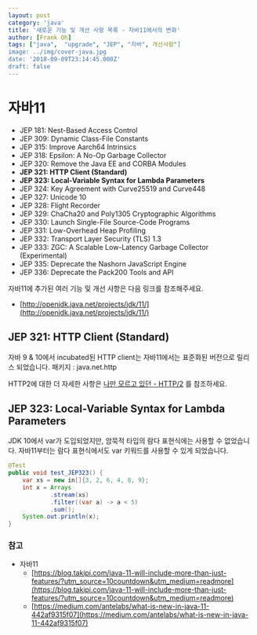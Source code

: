 ```yaml
---
layout: post
category: 'java'
title: '새로운 기능 및 개선 사항 목록 - 자바11에서의 변화'
author: [Frank Oh]
tags: ["java",  "upgrade", "JEP", "자바", 개선사항"]
image: ../img/cover-java.jpg
date: '2018-09-09T23:14:45.000Z'
draft: false
---
```


# 자바11

- JEP 181: Nest-Based Access Control
- JEP 309: Dynamic Class-File Constants
- JEP 315: Improve Aarch64 Intrinsics
- JEP 318: Epsilon: A No-Op Garbage Collector
- JEP 320: Remove the Java EE and CORBA Modules
- **JEP 321: HTTP Client (Standard)**
- **JEP 323: Local-Variable Syntax for Lambda Parameters**
- JEP 324: Key Agreement with Curve25519 and Curve448
- JEP 327: Unicode 10
- JEP 328: Flight Recorder
- JEP 329: ChaCha20 and Poly1305 Cryptographic Algorithms
- JEP 330: Launch Single-File Source-Code Programs
- JEP 331: Low-Overhead Heap Profiling
- JEP 332: Transport Layer Security (TLS) 1.3
- JEP 333: ZGC: A Scalable Low-Latency Garbage Collector (Experimental)
- JEP 335: Deprecate the Nashorn JavaScript Engine
- JEP 336: Deprecate the Pack200 Tools and API

자바11에 추가된 여러 기능 및 개선 사항은 다음 링크를 참조해주세요.

- [http://openjdk.java.net/projects/jdk/11/](http://openjdk.java.net/projects/jdk/11/)

## JEP 321: HTTP Client (Standard)

자바 9 & 10에서 incubated된 HTTP client는 자바11에서는 표준화된 버전으로 릴리스 되었습니다.
패키지 : java.net.http

HTTP2에 대한 더 자세한 사항은 [나만 모르고 있던 - HTTP/2](https://www.popit.kr/%EB%82%98%EB%A7%8C-%EB%AA%A8%EB%A5%B4%EA%B3%A0-%EC%9E%88%EB%8D%98-http2/) 를 참조하세요.

## JEP 323: Local-Variable Syntax for Lambda Parameters

JDK 10에서 var가 도입되었지만, 암묵적 타입의 람다 표현식에는 사용할 수 없었습니다. 자바11부터는 람다 표현식에서도 var 키워드를 사용할 수 있게 되었습니다.

```java
@Test
public void test_JEP323() {
    var xs = new in[]{3, 2, 6, 4, 8, 9};
    int x = Arrays
            .stream(xs)
            .filter((var a) -> a < 5)
            .sum();
    System.out.println(x);
}
```
### **참고**

- 자바11
  - [https://blog.takipi.com/java-11-will-include-more-than-just-features/?utm_source=10countdown&utm_medium=readmore](https://blog.takipi.com/java-11-will-include-more-than-just-features/?utm_source=10countdown&utm_medium=readmore)
  - [https://medium.com/antelabs/what-is-new-in-java-11-442af9315f07](https://medium.com/antelabs/what-is-new-in-java-11-442af9315f07)

